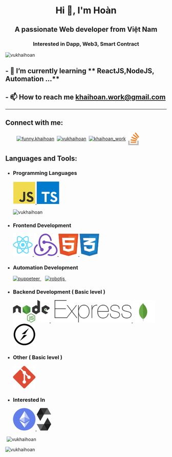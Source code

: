 <h1 align="center">Hi 👋, I'm Hoàn</h1>
<h2 align="center">A passionate Web developer from Việt Nam</h2>
<h3 align="center">Interested in Dapp, Web3, Smart Contract</h3>

<p align="left"> <img src="https://komarev.com/ghpvc/?username=vukhaihoan&label=Profile%20views&color=0e75b6&style=flat" alt="vukhaihoan" /> </p>

## - 🌱 I’m currently learning ** ReactJS,NodeJS, Automation ...**

## - 📫 How to reach me **khaihoan.work@gmail.com**

---

<h2 align="left">Connect with me:</h2>
<p align="left">
&nbsp;&nbsp;&nbsp;&nbsp;&nbsp;&nbsp;&nbsp;&nbsp;&nbsp;<a href="https://fb.com/khaihoan.me" target="blank"><img align="center" src="https://raw.githubusercontent.com/rahuldkjain/github-profile-readme-generator/master/src/images/icons/Social/facebook.svg" alt="funny.khaihoan" height="40" width="auto"  /></a>&nbsp;
<a href="https://linkedin.com/in/vukhaihoan" target="blank"><img align="center" src="https://raw.githubusercontent.com/rahuldkjain/github-profile-readme-generator/master/src/images/icons/Social/linked-in-alt.svg" alt="vukhaihoan" height="40" width="auto"  /></a>&nbsp;
<a href="https://twitter.com/khaihoan_work" target="blank"><img align="center" src="https://raw.githubusercontent.com/rahuldkjain/github-profile-readme-generator/master/src/images/icons/Social/twitter.svg" alt="khaihoan_work" height="40" width="auto" /></a>&nbsp;
<a href="https://stackoverflow.com/users/14190777/vu-khai-hoan" target="blank"><img align="center" src="./assets/stack-overflow.svg" alt="funny.khaihoan" height="40" width="auto"  /></a>
<!-- <a href="https://instagram.com/funny_khaihoan" target="blank"><img align="center" src="https://raw.githubusercontent.com/rahuldkjain/github-profile-readme-generator/master/src/images/icons/Social/instagram.svg" alt="funny_khaihoan" height="40" width="auto"  /></a> -->
</p>

<h2 align="left">Languages and Tools:</h2>

-   <h3 align="left">Programming Languages</h3>
    <a href="https://developer.mozilla.org/en-US/docs/Web/JavaScript" target="_blank" > <img src="https://raw.githubusercontent.com/devicons/devicon/master/icons/javascript/javascript-original.svg" alt="javascript" width="auto" height="70" /> </a>
    <a href="https://www.typescriptlang.org/" target="_blank" > <img src="./assets/typescript.svg" alt="javascript" width="auto" height="70" /> </a>
    <!-- <a href="https://www.rust-lang.org/" target="_blank" > <img src="./assets/rust.svg" alt="sust" width="auto" height="70" /> </a>  -->
    <!-- <a href="https://www.cprogramming.com/" target="_blank" > <img src="https://raw.githubusercontent.com/devicons/devicon/master/icons/c/c-original.svg" alt="c" width="auto" height="70" /> </a> -->
    <!-- <a href="https://www.java.com/en/" target="_blank" > <img src="./assets/java.svg" alt="java" width="auto" height="70" /> </a> -->
    <!-- <a href="https://www.python.org/" target="_blank" > <img src="./assets/python-5.svg" alt="python" width="auto" height="70" /> </a> -->
    <p><img src="https://github-readme-stats.vercel.app/api/top-langs?username=vukhaihoan&show_icons=true&locale=en&layout=compact" alt="vukhaihoan" /></p>

-   <h3 align="left">Frontend Development</h3>
    <a href="https://reactjs.org/" target="_blank" > <img src="./assets/react-2.svg" alt="react" width="auto" height="70" /> </a>
    <a href="https://redux.js.org" target="_blank" > <img src="./assets/redux.svg" alt="redux" width="auto" height="70" /> </a>  
    <a href="https://www.w3.org/html/" target="_blank" > <img src="./assets/html-1.svg" alt="html5" width="auto" height="70" /> </a>  
    <a href="https://www.w3schools.com/css/" target="_blank" > <img src="./assets/css-3.svg" alt="css3" width="auto" height="70" /> </a>
-   <h3 align="left">Automation Development </h3>
    <!-- <a href="https://pptr.dev/" target="_blank" style="margin-right: 10px;" > <img src="./assets/puppeteer.png" alt="puppeteer" width="auto" height="70" /> </a>
    <a href="http://robotjs.io/" target="_blank" style="margin-right: 10px;" > <img src="./assets/robotjs.png" alt="robotjs" width="auto" height="70" /> </a>
    <a href="https://developer.android.com/studio/command-line/adb/" target="_blank" > <img src="./assets/adb.png" alt="Android Debug Bridge" width="auto" height="70" style="border-radius: 10px;"/> </a> -->
    <a href="https://pptr.dev/" target="_blank" > <img src="https://user-images.githubusercontent.com/10379601/29446482-04f7036a-841f-11e7-9872-91d1fc2ea683.png" alt="puppeteer" width="auto" height="70" /> </a> &nbsp;&nbsp;
    <a href="http://robotjs.io/" target="_blank" > <img src="https://camo.githubusercontent.com/ae4ccf4d1609eaa89f3a02f3c60d169cbe53be5b941256ea579f31541458a981/68747470733a2f2f636c6475702e636f6d2f3141544466324a4d74762e706e67" alt="robotjs" width="270" height="auto" /> </a> &nbsp;&nbsp;
    <!-- <a href="https://developer.android.com/studio/command-line/adb/" target="_blank" > <img src="./assets/adb-modified.png" alt="Android Debug Bridge" width="auto" height="75" /> </a> -->

-   <h3 align="left">Backend Development ( Basic level )</h3>
    <a href="https://nodejs.org" target="_blank" > <img src="./assets/nodejs-1.svg" alt="nodejs" width="auto" height="70" /> </a> &nbsp;&nbsp;
    <a href="https://expressjs.com" target="_blank" > <img src="./assets/express-109.svg" alt="express" width="auto" height="70" /> </a>
    <a href="https://www.mongodb.com/" target="_blank" > <img src="./assets/mongodb-icon-1.svg" alt="mongodb" width="auto" height="70" /> </a>
    <a href="https://socket.io/" target="_blank" > <img src="./assets/socket-io.svg" alt="mongodb" width="auto" height="70" /> </a>
    <!-- <a href="https://graphql.org" target="_blank" > <img src="./assets/graphql-logo-2.svg" alt="graphql" width="auto" height="70" /> </a> -->

-   <h3 align="left">Other ( Basic level )</h3>
    <a href="https://git-scm.com/" target="_blank" > <img src="./assets/git-icon.svg" alt="git" width="auto" height="70" /> </a>
    <!-- <a href="https://www.docker.com/" target="_blank" > <img src="./assets/docker.svg" alt="docker" width="auto" height="70" /> </a> -->

-   <h3 align="left">Interested In</h3>
    <a href="https://ethereum.org/en/" target="_blank" > <img src="./assets/ethereum-eth.svg" alt="ethereum " width="auto" height="70" /> </a>
    <a href="https://docs.soliditylang.org/" target="_blank" > <img src="./assets/solidity.svg" alt="solidity" width="auto" height="70" /> </a>

<p>&nbsp;<img align="center" src="https://github-readme-stats.vercel.app/api?username=vukhaihoan&show_icons=true&locale=en" alt="vukhaihoan" /></p>

<p><img align="center" src="https://github-readme-streak-stats.herokuapp.com/?user=vukhaihoan&" alt="vukhaihoan" /></p>
